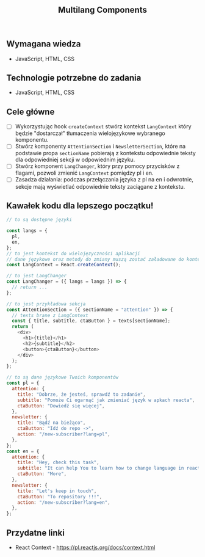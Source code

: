 <h2 align="center">Multilang Components</h2>

<br>

## Wymagana wiedza

- JavaScript, HTML, CSS

## Technologie potrzebne do zadania

- JavaScript, HTML, CSS

## Cele główne

- [ ] Wykorzystując hook `createContext` stwórz kontekst `LangContext` który będzie "dostarczał" tłumaczenia wielojęzykowe wybranego komponentu.
- [ ] Stwórz komponenty `AttentionSection` i `NewsletterSection`, które na podstawie propa `sectionName` pobierają z kontekstu odpowiednie teksty dla odpowiedniej sekcji w odpowiednim języku.
- [ ] Stwórz komponent `LangChanger`, który przy pomocy przycisków z flagami, pozwoli zmienić `LangContext` pomiędzy pl i en.
- [ ] Zasadza działania: podczas przełączania języka z pl na en i odwrotnie, sekcje mają wyświetlać odpowiednie teksty zaciągane z kontekstu.

## Kawałek kodu dla lepszego początku!

```javascript
// to są dostępne języki

const langs = {
  pl,
  en,
};
// to jest kontekst do wielojęzyczności aplikacji
// dane językowe oraz metody do zmiany muszą zostać załadowane do kontekstu
const LangContext = React.createContext();

// to jest LangChanger
const LangChanger = ({ langs = langs }) => {
  // return ...
};

// to jest przykładowa sekcja
const AttentionSection = ({ sectionName = "attention" }) => {
  // texts brane z LangContext
  const { title, subtitle, ctaButton } = texts[sectionName];
  return (
    <div>
      <h1>{title}</h1>
      <h2>{subtitle}</h2>
      <button>{ctaButton}</button>
    </div>
  );
};

// to są dane językowe Twoich komponentów
const pl = {
  attention: {
    title: "Dobrze, że jesteś, sprawdź to zadanie",
    subtitle: "Pomoże Ci ogarnąć jak zmieniać język w apkach reacta",
    ctaButton: "Dowiedź się więcej",
  },
  newsletter: {
    title: "Bądź na bieżąco",
    ctaButton: "Idź do repo ->",
    action: "/new-subscriber?lang=pl",
  },
};
const en = {
  attention: {
    title: "Hey, check this task",
    subtitle: "It can help You to learn how to change language in react app",
    ctaButton: "More",
  },
  newsletter: {
    title: "Let's keep in touch",
    ctaButton: "To repository !!!",
    action: "/new-subscriber?lang=en",
  },
};
```

## Przydatne linki

- React Context - https://pl.reactjs.org/docs/context.html
